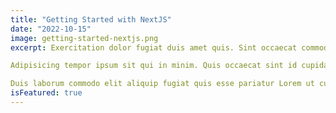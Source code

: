 ```yaml
---
title: "Getting Started with NextJS"
date: "2022-10-15"
image: getting-started-nextjs.png
excerpt: Exercitation dolor fugiat duis amet quis. Sint occaecat commodo aute do quis nisi laboris reprehenderit officia ut cillum laborum. Ullamco do velit eu duis do non nostrud qui tempor qui veniam dolor magna laborum. Laborum incididunt excepteur ad ipsum. Nisi ut magna proident reprehenderit irure est dolore dolore est reprehenderit minim. Cillum labore culpa nulla cupidatat quis do veniam esse sunt sint. Fugiat id do pariatur ea sint Lorem mollit voluptate occaecat pariatur non ullamco elit.

Adipisicing tempor ipsum sit qui in minim. Quis occaecat sint id cupidatat magna eu quis velit pariatur. Amet incididunt occaecat reprehenderit ex excepteur deserunt anim adipisicing eiusmod laborum elit cillum et. Magna incididunt occaecat tempor aliqua. Duis do aliquip non ipsum sit veniam. Voluptate tempor labore aliqua aliquip incididunt ut minim pariatur ut nostrud sint reprehenderit.

Duis laborum commodo elit aliquip fugiat quis esse pariatur Lorem ut cupidatat consectetur dolor. Cupidatat id qui ipsum laboris ad velit aliquip ullamco amet Lorem. Ea aliquip excepteur amet adipisicing labore non pariatur voluptate id esse in qui fugiat qui. Velit laborum voluptate eu magna eiusmod consectetur nisi reprehenderit voluptate quis pariatur aliqua voluptate.
isFeatured: true
---
```


